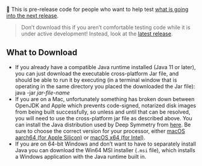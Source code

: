 :construction: This is pre-release code for people who want to help test [what is going into the next release](https://github.com/Deep-Symmetry/beat-link-trigger/blob/main/CHANGELOG.md).

> Don’t download this if you aren’t comfortable testing code while it is under active development! Instead, look at the [latest release](https:///github.com/Deep-Symmetry/beat-link-trigger/releases/latest).

## What to Download

- If you already have a compatible Java runtime installed (Java 11 or later), you can just download the executable cross-platform Jar file, and should be able to run it by executing (in a terminal window that is operating in the same directory you placed the downloaded the Jar file):
  java -jar _jar-file-name_
- If you are on a Mac, unfortunately something has broken down between OpenJDK and Apple which prevents code-signed, notarized disk images from being built successfully, so unless and until that can be resolved, you will need to use the cross-platform jar file as described above. You can install the Java distribution used by Deep Symmetry from [here](https://docs.aws.amazon.com/corretto/latest/corretto-17-ug/downloads-list.html). Be sure to choose the correct version for your processor, either [macOS aarch64 (for Apple Silicon)](https://corretto.aws/downloads/latest/amazon-corretto-17-aarch64-macos-jdk.pkg) or [macOS x64 (for Intel)](https://corretto.aws/downloads/latest/amazon-corretto-17-x64-macos-jdk.pkg).
- If you are on 64-bit Windows and don’t want to have to separately install Java you can download the Win64 MSI installer (`.msi` file), which installs a Windows application with the Java runtime built in.
